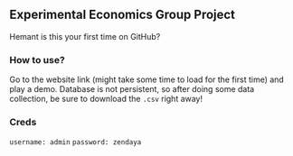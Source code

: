 ## Experimental Economics Group Project

Hemant is this your first time on GitHub?

### How to use?
Go to the website link (might take some time to load for the first time) and play a demo.
Database is not persistent, so after doing some data collection, be sure to download the `.csv` right away!

### Creds
```username: admin```
```password: zendaya```

